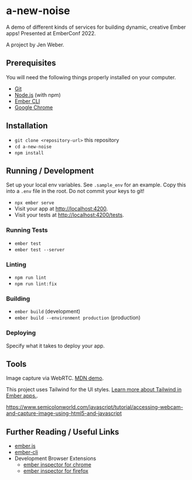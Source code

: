 # a-new-noise

A demo of different kinds of services for building dynamic, creative
Ember apps! Presented at EmberConf 2022.

A project by Jen Weber.

## Prerequisites

You will need the following things properly installed on your computer.

* [Git](https://git-scm.com/)
* [Node.js](https://nodejs.org/) (with npm)
* [Ember CLI](https://cli.emberjs.com/release/)
* [Google Chrome](https://google.com/chrome/)

## Installation

* `git clone <repository-url>` this repository
* `cd a-new-noise`
* `npm install`

## Running / Development

Set up your local env variables. See `.sample_env` for an example.
Copy this into a `.env` file in the root. Do not commit your keys to git!

* `npx ember serve`
* Visit your app at [http://localhost:4200](http://localhost:4200).
* Visit your tests at [http://localhost:4200/tests](http://localhost:4200/tests).

### Running Tests

* `ember test`
* `ember test --server`

### Linting

* `npm run lint`
* `npm run lint:fix`

### Building

* `ember build` (development)
* `ember build --environment production` (production)

### Deploying

Specify what it takes to deploy your app.

## Tools

Image capture via WebRTC. [MDN demo](https://developer.mozilla.org/en-US/docs/Web/API/WebRTC_API/Taking_still_photos).

This project uses Tailwind for the UI styles.
[Learn more about Tailwind in Ember apps.](https://asasmith.com/tailwindcss-v3-emberjs-setup).

https://www.semicolonworld.com/javascript/tutorial/accessing-webcam-and-capture-image-using-html5-and-javascript


## Further Reading / Useful Links

* [ember.js](https://emberjs.com/)
* [ember-cli](https://cli.emberjs.com/release/)
* Development Browser Extensions
  * [ember inspector for chrome](https://chrome.google.com/webstore/detail/ember-inspector/bmdblncegkenkacieihfhpjfppoconhi)
  * [ember inspector for firefox](https://addons.mozilla.org/en-US/firefox/addon/ember-inspector/)
